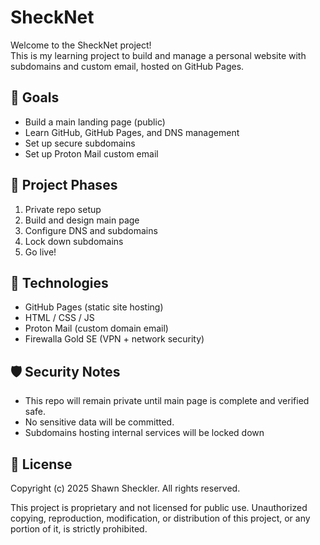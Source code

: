 # SheckNet

Welcome to the SheckNet project!  
This is my learning project to build and manage a personal website with subdomains and custom email, hosted on GitHub Pages.

## 📌 Goals
- Build a main landing page (public)
- Learn GitHub, GitHub Pages, and DNS management
- Set up secure subdomains
- Set up Proton Mail custom email

## 🚀 Project Phases
1. Private repo setup
2. Build and design main page
3. Configure DNS and subdomains
4. Lock down subdomains
5. Go live!

## 🔧 Technologies
- GitHub Pages (static site hosting)
- HTML / CSS / JS
- Proton Mail (custom domain email)
- Firewalla Gold SE (VPN + network security)

## 🛡 Security Notes
- This repo will remain private until main page is complete and verified safe.
- No sensitive data will be committed.
- Subdomains hosting internal services will be locked down

## 📄 License
Copyright (c) 2025 Shawn Sheckler. All rights reserved.

This project is proprietary and not licensed for public use.
Unauthorized copying, reproduction, modification, or distribution of this project, or any portion of it, is strictly prohibited.
